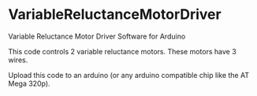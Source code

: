 VariableReluctanceMotorDriver
=============================

Variable Reluctance Motor Driver Software for Arduino

This code controls 2 variable reluctance motors.  These motors have 3
wires.


Upload this code to an arduino (or any arduino compatible chip like the AT Mega 320p).
